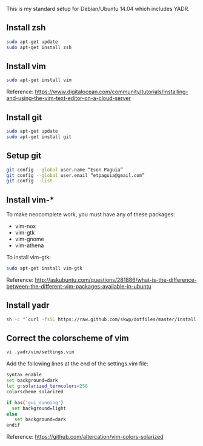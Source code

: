 This is my standard setup for Debian/Ubuntu 14.04 which includes YADR.

## Install zsh
```zsh
sudo apt-get update
sudo apt-get install zsh
```

## Install vim
```zsh
sudo apt-get install vim
```
Reference: https://www.digitalocean.com/community/tutorials/installing-and-using-the-vim-text-editor-on-a-cloud-server

## Install git
```zsh
sudo apt-get update
sudo apt-get install git
```

## Setup git
```zsh
git config --global user.name “Eson Paguia”
git config --global user.email “etpaguia@gmail.com”
git config --list
```

## Install vim-*
To make neocomplete work, you must have any of these packages:
  * vim-nox
  * vim-gtk
  * vim-gnome
  * vim-athena

To install vim-gtk:
```zsh
sudo apt-get install vim-gtk
```

Reference:
http://askubuntu.com/questions/281886/what-is-the-difference-between-the-different-vim-packages-available-in-ubuntu

## Install yadr
```zsh
sh -c "`curl -fsSL https://raw.github.com/skwp/dotfiles/master/install.sh`”
```

## Correct the colorscheme of vim
```zsh
vi .yadr/vim/settings.vim 
```

Add the following lines at the end of the settings.vim file: 
```zsh      
syntax enable
set background=dark 
let g:solarized_termcolors=256 
colorscheme solarized 

if has('gui_running') 
  set background=light 
else 
   set background=dark 
endif
```



Reference: https://github.com/altercation/vim-colors-solarized
